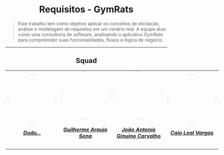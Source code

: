 <center>

# Requisitos - GymRats

</center>


> Este trabalho tem como objetivo aplicar os conceitos de elicitação, análise e modelagem de requisitos em um cenário real. A equipe atua como uma consultoria de software, analisando o aplicativo GymRats para compreender suas funcionalidades, fluxos e lógica de negócio. 

---


<center>

## Squad

</center>


<table style="margin: 0 auto; width: fit-content;">
    <tr>
        <td align="center">
            <a href="https://github.com/guiasena">
                <img style="border-radius: 50%;" src="https://github.com/Dududzs.png" width="150px;"/>
                <h5 class="text-center"> Dudu... </h5>
            </a>
        </td>
        <td align="center">
            <a href="https://github.com/guiasena">
                <img style="border-radius: 50%;" src="https://github.com/guiasena.png" width="150px;"/>
                <h5 class="text-center">Guilherme Araujo Sena <br> </h5>
            </a>
        </td>
       <td align="center">
            <a href="https://github.com/i-JSS">
                <img style="border-radius: 50%;" src="https://github.com/i-JSS.png" width="150px;"/>
                <h5 class="text-center"> João Antonio Ginuino Carvalho <br></h5>
            </a>
        </td>
       <td align="center">
            <a href="https://github.com/CHZXD">
                <img style="border-radius: 50%;" src="https://github.com/CHZXD.png" width="150px;"/>
                <h5 class="text-center"> Caio Leal Vargas <br></h5>
            </a>
        </td>
     
</table>
